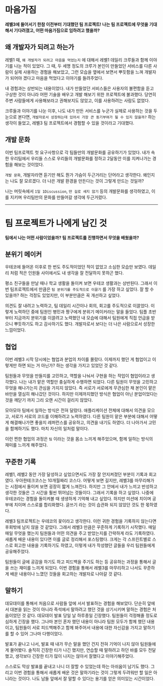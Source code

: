 # 마음가짐

**레벨3에 들어서기 한참 이전부터 기대했던 팀 프로젝트!
나는 팀 프로젝트에 무엇을 기대해서 기다려졌고, 어떤 마음가짐으로 임하려고 했을까?**

## 왜 개발자가 되려고 하는가

레벨1 때, `왜 개발자가 되려고 마음을 먹었는지` 에 대해서 레벨1 데일리 크루들과 함께 이야기를 나눈 적이 있었다.
그 때, 두 세명 정도의 크루가 본인이 만들었던 서비스를 다른 사람이 실제 사용하는 경험을 해보았고,
그런 모습을 옆에서 보면서 뿌듯함을 느껴 개발자가 되어야 겠다고 마음을 먹었다고 이야기를 들려주었다.

내 경험과는 상반되는 내용이었다.
내가 만들었던 서비스들은 사용자의 불편함을 듣고 구상한 것이 아니라 어떤 기술을 배우고 개발 해보기 위한 프로젝트에 불과했다.
당연히 주변 사람들에게 사용해보라고 권해보지도 않았고, 이를 사용하려는 사람도 없었다.

크루들과 이야기를 나눈 이후, 나도 내가 만든 서비스를 누군가 실제로 사용하는 것을 두 눈으로 본다면,
`개발자로서 성장하는데 있어서 가장 큰 동기부여가 될 수 있지 않을까?` 하는 생각이 들었고,
레벨3 팀 프로젝트에서 경험할 수 있을 것이라고 기대했다.

## 개발 문화

이번 팀프로젝트 첫 요구사항으로 각 팀들만의 개발문화를 공유하기가 있었다.
내가 속한 우리팀에서 우리들 스스로 우리들의 개발문화를 정하고 2달동안 이를 지켜나가는 경험을 해보는 것이었다.

`개발 문화`, 개발자라면 듣기만 해도 뭔가 가슴이 두근거리는 단어라고 생각한다.
왜인지는 나도 잘 모르겠다. 더 나은 개발 환경을 만든다는 것이 그렇게 만드는 것일까?

나는 머릿속에서 `1일 1Discussion`, `딴 길로 새지 않기` 등의 개발문화를 생각하였고,
이를 지키며 우리팀만의 문화를 만들어갈 생각에 두근거렸다. 

---

# 팀 프로젝트가 나에게 남긴 것

**팀에서 나는 어떤 사람이었을까? 팀 프로젝트를 진행하면서 무엇을 배웠을까?**

## 분위기 메이커

우테코에 들어온 이후로 한 번도 주도적이었던 적이 없었고 소심한 모습만 보였다.
데일리 처럼 적은 인원들 사이에서도 내 생각을 잘 전달하지 못하곤 했다.

평소 친구들을 만날 때나 학교 생활을 돌이켜 보면 우테코 생활과는 상반된다.
그래서 이번 팀프로젝트에서 만큼은 `팀 분위기를 주도적으로 이끌기` 를 가장 하고 싶었다.
잘 할 수 있을까? 하는 걱정도 있었지만, 이 부분만큼은 꼭 개선하고 싶었다.

의견도 잘 내려고 노력하고, 팀 데일리 시간이나 회의, 회고를 주도적으로 이끌었다.
이렇게 노력하던 중에 팀원인 병민과 짱구에게 분위기 메이커라는 말을 들었다.
팀플 초반부터 지금까지 분위기를 이끌려고 노력했던 내 모습에 대해서 팀원에게 직접 언급을 받으니 뿌듯하기도 하고 감사하기도 했다.
개발자로서 보다는 더 나은 사람으로서 성장한 느낌이었다.

## 협업

이번 레벨3 시작 당시에는 협업과 분업의 차이를 몰랐다.
이제까지 했던 게 협업이고 이렇게만 하면 되는 거 아닌가? 하는 생각을 가지고 있었던 것 같다.

팀원들과 무엇을 만들지를 고민하고, 역할을 나눠서 구현을 하는 작업이 협업이라고 생각했다.
나는 내가 맡은 역할만 충실하게 수행하면 되었다.
다른 팀원이 무엇을 고민하고 무엇을 해나가는지 관심을 가지지 않았다.
즉 서로가 서로에게 무관심한 채 본인이 맡은 바만을 열심히 해나갔던 것이다.
하지만 이제까지했던 방식은 협업이 아닌 분업이었다는 것을 깨닫기 까지 그리 오랜 시간이 걸리지 않았다.

모아모아 팀에서 일하는 방식은 전혀 달랐다.
애플리케이션 전체에 대해서 의견을 모으고, 서로가 서로의 코드를 이해하려고 노력하였다.
다른 팀원이 맡은 부분에 대해서 어떻게 해결해나가면 좋을지 레퍼런스를 공유하고, 의견을 내기도 하였다.
더 나아가서 고민을 함께하기도 했다.
마치 자신의 일처럼 말이다.

이런 찐한 협업의 과정은 `팀` 이라는 것을 몸소 느끼게 해주었으며, 함께 일하는 방식의 재미를 느끼게 해주었다.

## 꾸준한 기록

레벨1, 레벨2 동안 가장 달성하고 싶었으면서도 가장 잘 안지켜졌던 부분이 기록과 회고였다.
우아한테크코스는 10개월짜리 코스다. 어떻게 보면 길지만, 레벨3를 마무리해가는 시점에서 돌이켜 보면 굉장히 짧게 느껴진다.
하지만 그 안에서 내가 느끼고 반성하고 생각한 것들은 그 시간을 훨씬 뛰어넘는 것들이다.
그래서 기록을 하고 싶었다. 나중에 우테코라는 경험을 돌이켜볼 때 생생하게 기억해 내고 싶었다.
하지만 미션에 치이며 공부에 치이며 스스로를 합리화했다.
글쓰기 라는 것이 습관화 되지 않았던 것도 한 몫하였다.

레벨3 팀프로젝트는 우테코의 꽃이라고 생각한다.
이런 귀한 경험을 기록하지 않는다면 후회밖에 남지 않을 것 같았다.
그래서 레벨3 만큼은 꾸준하게 기록하기 시작했다.
매일매일 무엇을 했는지 팀원들과 어떤 의견을 주고 받았는지를 간략하게 라도 기록하였다.
새롭게 배운 내용이 있다면 이를 글로 정리해서 포스팅했다.
크게는 각 스프린트별로 스스로 회고한 내용을 기록하기도 하였고,
이렇게 내가 작성했던 글들을 우리 팀원들에게 공유해주었다.

팀원들이 글에 공감을 하기도 하고 피드백을 주기도 하는 등 공유하는 과정을 통해서 글을 쓰는 재미를 느끼게 되었다.
이번 경험을 통해서 레벨3를 마무리하고 나서도 꾸준하게 배운 내용이나 느꼈던 것들을 회고하는 개발자로 나아갈 것 같다.

## 말하기

데모데이를 통해서 처음으로 사람들 앞에 서서 발표하는 경험을 해보았다.
단순히 앞에서 대본을 읽는 것이 아니라 즉석에서 말하려고 했던 것을 상기시키며 말하는 경험은 처음이었던 것 같다.
데모데이 발표 당일 날 하루종일 긴장했다. 팀원들이 걱정해줄 정도로 심하게 긴장을 했다.
그나마 본인 혼자 했던 내용이 아니라 팀원 모두가 함께 했던 내용이고,
팀원들이 서로 피드백해주고 함께 봐주어서 내용에 대한 자신감을 가지고 말하기를 할 수 있어 그나마 다행이었다.

발표가 끝나고 나서, 발표 때 내가 무슨 말을 했던 건지 전혀 기억이 나지 않아 팀원들에게 물어봤다.
솔직히 긴장한 티가 나긴 했지만, 연습할 때 말하려고 하던 바를 모두 전달했고, 생각보다 긴장한 티가 많이 나지는 않아서 잘했다고 이야기해주었다.

스스로도 막상 발표를 끝내고 나니 더 잘할 수 있었는데 하는 아쉬움이 남기도 했다.
그리고 이번 경험을 통해서 새롭게 배운 것은 말하기라는 것이 그렇게 두려워만 할 일은 아니라는 것이다.
나도 남들 앞에서 잘 말할 수 있다는 용기를 얻은 의미있는 시간이었다.
